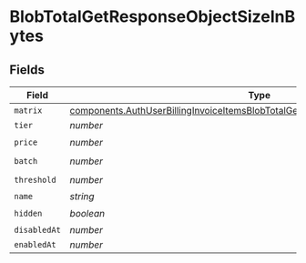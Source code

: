 # BlobTotalGetResponseObjectSizeInBytes


## Fields

| Field                                                                                                                                                                                  | Type                                                                                                                                                                                   | Required                                                                                                                                                                               | Description                                                                                                                                                                            |
| -------------------------------------------------------------------------------------------------------------------------------------------------------------------------------------- | -------------------------------------------------------------------------------------------------------------------------------------------------------------------------------------- | -------------------------------------------------------------------------------------------------------------------------------------------------------------------------------------- | -------------------------------------------------------------------------------------------------------------------------------------------------------------------------------------- |
| `matrix`                                                                                                                                                                               | [components.AuthUserBillingInvoiceItemsBlobTotalGetResponseObjectSizeInBytesMatrix](../../models/components/authuserbillinginvoiceitemsblobtotalgetresponseobjectsizeinbytesmatrix.md) | :heavy_minus_sign:                                                                                                                                                                     | N/A                                                                                                                                                                                    |
| `tier`                                                                                                                                                                                 | *number*                                                                                                                                                                               | :heavy_minus_sign:                                                                                                                                                                     | N/A                                                                                                                                                                                    |
| `price`                                                                                                                                                                                | *number*                                                                                                                                                                               | :heavy_check_mark:                                                                                                                                                                     | N/A                                                                                                                                                                                    |
| `batch`                                                                                                                                                                                | *number*                                                                                                                                                                               | :heavy_check_mark:                                                                                                                                                                     | N/A                                                                                                                                                                                    |
| `threshold`                                                                                                                                                                            | *number*                                                                                                                                                                               | :heavy_check_mark:                                                                                                                                                                     | N/A                                                                                                                                                                                    |
| `name`                                                                                                                                                                                 | *string*                                                                                                                                                                               | :heavy_minus_sign:                                                                                                                                                                     | N/A                                                                                                                                                                                    |
| `hidden`                                                                                                                                                                               | *boolean*                                                                                                                                                                              | :heavy_check_mark:                                                                                                                                                                     | N/A                                                                                                                                                                                    |
| `disabledAt`                                                                                                                                                                           | *number*                                                                                                                                                                               | :heavy_minus_sign:                                                                                                                                                                     | N/A                                                                                                                                                                                    |
| `enabledAt`                                                                                                                                                                            | *number*                                                                                                                                                                               | :heavy_minus_sign:                                                                                                                                                                     | N/A                                                                                                                                                                                    |